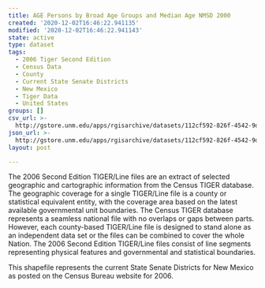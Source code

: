 ```yaml
---
title: AGE Persons by Broad Age Groups and Median Age NMSD 2000
created: '2020-12-02T16:46:22.941135'
modified: '2020-12-02T16:46:22.941143'
state: active
type: dataset
tags:
  - 2006 Tiger Second Edition
  - Census Data
  - County
  - Current State Senate Districts
  - New Mexico
  - Tiger Data
  - United States
groups: []
csv_url: >-
  http://gstore.unm.edu/apps/rgisarchive/datasets/112cf592-826f-4542-9d12-3576d6b8c5bc/nms274data205452793_sts_view.derived.csv
json_url: >-
  http://gstore.unm.edu/apps/rgisarchive/datasets/112cf592-826f-4542-9d12-3576d6b8c5bc/nms274data205452793_sts_view.derived.json
layout: post

---
```

The 2006 Second Edition TIGER/Line files are an extract of selected geographic and cartographic information from the Census TIGER database.  The geographic coverage for a single TIGER/Line file is a county or statistical equivalent entity, with the coverage area based on the latest available governmental unit boundaries. The Census TIGER database represents a seamless national file with no overlaps or gaps between parts.  However, each county-based TIGER/Line file is designed to stand alone as an independent data set or the files can be combined to cover the whole Nation.  The 2006 Second Edition  TIGER/Line files consist of line segments representing physical features and governmental and statistical boundaries.  

This shapefile represents the current State Senate Districts for New Mexico as posted on the Census Bureau website for 2006.
